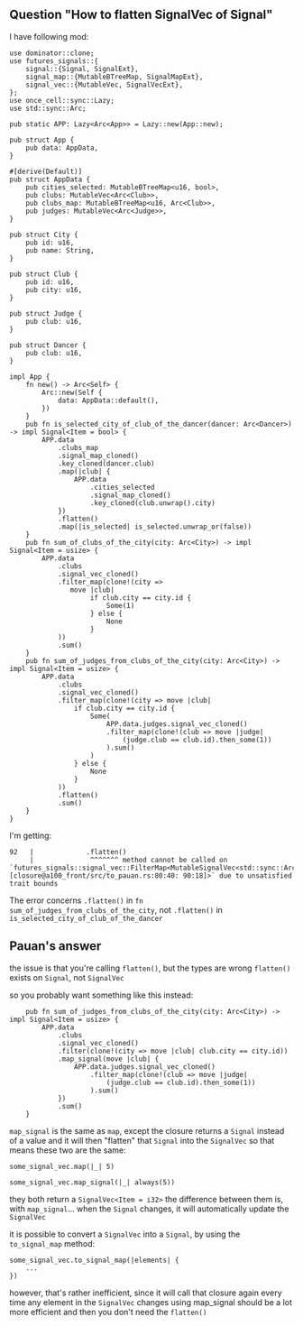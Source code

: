 ## Question "How to flatten SignalVec of Signal"

I have following mod:
```
use dominator::clone;
use futures_signals::{
    signal::{Signal, SignalExt},
    signal_map::{MutableBTreeMap, SignalMapExt},
    signal_vec::{MutableVec, SignalVecExt},
};
use once_cell::sync::Lazy;
use std::sync::Arc;

pub static APP: Lazy<Arc<App>> = Lazy::new(App::new);

pub struct App {
    pub data: AppData,
}

#[derive(Default)]
pub struct AppData {
    pub cities_selected: MutableBTreeMap<u16, bool>,
    pub clubs: MutableVec<Arc<Club>>,
    pub clubs_map: MutableBTreeMap<u16, Arc<Club>>,
    pub judges: MutableVec<Arc<Judge>>,
}

pub struct City {
    pub id: u16,
    pub name: String,
}

pub struct Club {
    pub id: u16,
    pub city: u16,
}

pub struct Judge {
    pub club: u16,
}

pub struct Dancer {
    pub club: u16,
}

impl App {
    fn new() -> Arc<Self> {
        Arc::new(Self {
            data: AppData::default(),
        })
    }
    pub fn is_selected_city_of_club_of_the_dancer(dancer: Arc<Dancer>) -> impl Signal<Item = bool> {
        APP.data
            .clubs_map
            .signal_map_cloned()
            .key_cloned(dancer.club)
            .map(|club| {
                APP.data
                    .cities_selected
                    .signal_map_cloned()
                    .key_cloned(club.unwrap().city)
            })
            .flatten()
            .map(|is_selected| is_selected.unwrap_or(false))
    }
    pub fn sum_of_clubs_of_the_city(city: Arc<City>) -> impl Signal<Item = usize> {
        APP.data
            .clubs
            .signal_vec_cloned()
            .filter_map(clone!(city =>
               move |club|
                    if club.city == city.id {
                        Some(1)
                    } else {
                        None
                    }
            ))
            .sum()
    }
    pub fn sum_of_judges_from_clubs_of_the_city(city: Arc<City>) -> impl Signal<Item = usize> {
        APP.data
            .clubs
            .signal_vec_cloned()
            .filter_map(clone!(city => move |club|
                if club.city == city.id {
                    Some(
                        APP.data.judges.signal_vec_cloned()
                        .filter_map(clone!(club => move |judge|
                            (judge.club == club.id).then_some(1))
                        ).sum()
                    )
                } else {
                    None
                }
            ))
            .flatten()
            .sum()
    }
}
```
I'm getting:
```
92   |             .flatten()
     |              ^^^^^^^ method cannot be called on `futures_signals::signal_vec::FilterMap<MutableSignalVec<std::sync::Arc<to_pauan::Club>>, [closure@a100_front/src/to_pauan.rs:80:40: 90:18]>` due to unsatisfied trait bounds
```

The error concerns `.flatten()` in `fn sum_of_judges_from_clubs_of_the_city`, not `.flatten()` in `is_selected_city_of_club_of_the_dancer`

## Pauan's answer

the issue is that you're calling `flatten()`, but the types are wrong
`flatten()` exists on `Signal`, not `SignalVec`

so you probably want something like this instead:
```
    pub fn sum_of_judges_from_clubs_of_the_city(city: Arc<City>) -> impl Signal<Item = usize> {
        APP.data
            .clubs
            .signal_vec_cloned()
            .filter(clone!(city => move |club| club.city == city.id))
            .map_signal(move |club| {
                APP.data.judges.signal_vec_cloned()
                    .filter_map(clone!(club => move |judge|
                        (judge.club == club.id).then_some(1))
                    ).sum()
            })
            .sum()
    }
```

`map_signal` is the same as `map`, except the closure returns a `Signal` instead of a value
and it will then "flatten" that `Signal` into the `SignalVec`
so that means these two are the same:

```
some_signal_vec.map(|_| 5)

some_signal_vec.map_signal(|_| always(5))
```
 
they both return a `SignalVec<Item = i32>`
the difference between them is, with `map_signal`... when the `Signal` changes, it will automatically update the `SignalVec`

it is possible to convert a `SignalVec` into a `Signal`, by using the `to_signal_map` method:
```
some_signal_vec.to_signal_map(|elements| {
    ...
})
```
however, that's rather inefficient, since it will call that closure again every time any element in the `SignalVec` changes
using map_signal should be a lot more efficient
and then you don't need the `flatten()`

